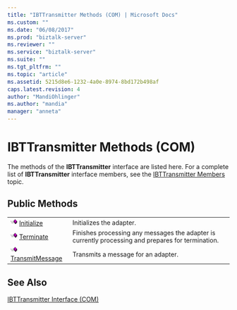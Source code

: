 ```yaml
---
title: "IBTTransmitter Methods (COM) | Microsoft Docs"
ms.custom: ""
ms.date: "06/08/2017"
ms.prod: "biztalk-server"
ms.reviewer: ""
ms.service: "biztalk-server"
ms.suite: ""
ms.tgt_pltfrm: ""
ms.topic: "article"
ms.assetid: 5215d8e6-1232-4a0e-8974-8bd172b498af
caps.latest.revision: 4
author: "MandiOhlinger"
ms.author: "mandia"
manager: "anneta"
---
```

# IBTTransmitter Methods (COM)
The methods of the **IBTTransmitter** interface are listed here. For a complete list of **IBTTransmitter** interface members, see the [IBTTransmitter Members](../core/ibttransmitter-members-com.md) topic.  
  
## Public Methods  
  
|||  
|-|-|  
|![](../core/media/pubmethod.gif "pubmethod") [Initialize](../core/ibttransmitter-initialize-method-com.md)|Initializes the adapter.|  
|![](../core/media/pubmethod.gif "pubmethod") [Terminate](../core/ibttransmitter-terminate-method-com.md)|Finishes processing any messages the adapter is currently processing and prepares for termination.|  
|![](../core/media/pubmethod.gif "pubmethod") [TransmitMessage](../core/ibttransmitter-transmitmessage-method-com.md)|Transmits a message for an adapter.|  
  
## See Also  
 [IBTTransmitter Interface (COM)](../core/ibttransmitter-interface-com.md)